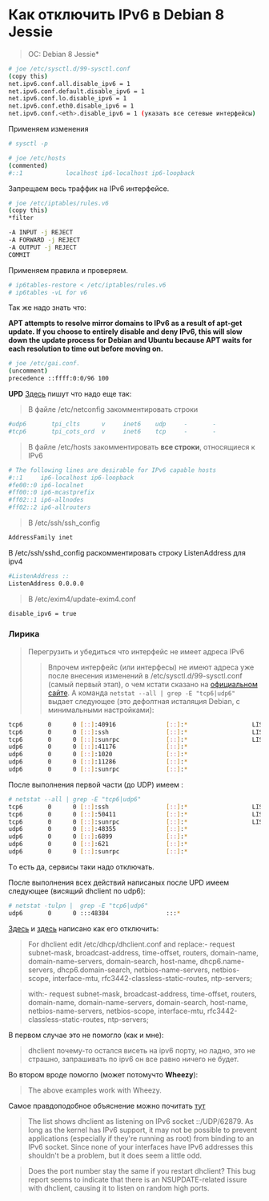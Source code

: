 # Как отключить IPv6 в Debian 8 Jessie

> OC: Debian 8 Jessie*

```bash
# joe /etc/sysctl.d/99-sysctl.conf
(copy this)
net.ipv6.conf.all.disable_ipv6 = 1
net.ipv6.conf.default.disable_ipv6 = 1
net.ipv6.conf.lo.disable_ipv6 = 1
net.ipv6.conf.eth0.disable_ipv6 = 1 
net.ipv6.conf.<eth>.disable_ipv6 = 1 (указать все сетевые интерфейсы)
```

Применяем изменения

```bash
# sysctl -p
```

```bash
# joe /etc/hosts
(commented)
#::1            localhost ip6-localhost ip6-loopback
```

Запрещаем весь траффик на IPv6 интерфейсе. 

```bash
# joe /etc/iptables/rules.v6
(copy this)
*filter

-A INPUT -j REJECT
-A FORWARD -j REJECT
-A OUTPUT -j REJECT
COMMIT
```

Применяем правила и проверяем.

```bash
# ip6tables-restore < /etc/iptables/rules.v6
# ip6tables -vL for v6
```

Так же надо знать что:

**APT attempts to resolve mirror domains to IPv6 as a result of apt-get update. If you choose to entirely disable and deny IPv6, this will slow down the update process for Debian and Ubuntu because APT waits for each resolution to time out before moving on.**

```bash
# joe /etc/gai.conf.
(uncomment)
precedence ::ffff:0:0/96 100
```

**UPD** [Здесь](http://vacadem.ru/blog/linux-unix-and-other/disable-ipv6-in-debian.html) пишут что надо еще так: 

> В файле /etc/netconfig закомментировать строки

```bash
#udp6       tpi_clts      v     inet6    udp     -       -
#tcp6       tpi_cots_ord  v     inet6    tcp     -       -
```

> В файле /etc/hosts закомментировать **все строки**, относящиеся к IPv6

```bash
# The following lines are desirable for IPv6 capable hosts
#::1     ip6-localhost ip6-loopback
#fe00::0 ip6-localnet
#ff00::0 ip6-mcastprefix
#ff02::1 ip6-allnodes
#ff02::2 ip6-allrouters
```

> В /etc/ssh/ssh_config

```bash
AddressFamily inet
```

В /etc/ssh/sshd_config раскомментировать строку ListenAddress для ipv4

```bash
#ListenAddress ::
ListenAddress 0.0.0.0
```

> В /etc/exim4/update-exim4.conf

```bash
disable_ipv6 = true
```

### Лирика 

> Перегрузить и убедиться что интерфейс не имеет адреса IPv6
>> Впрочем интерфейс (или интерфесы) не имеют адреса уже после внесения изменений в /etc/sysctl.d/99-sysctl.conf (самый первый этап), о чем кстати сказано на [официальном сайте](https://wiki.debian.org/DebianIPv6). А команда `netstat --all | grep -E "tcp6|udp6"` выдает следующее (это дефолтная исталяция Debian, с минимальными настройками):

```bash
tcp6       0      0 [::]:40916              [::]:*                  LISTEN
tcp6       0      0 [::]:ssh                [::]:*                  LISTEN
tcp6       0      0 [::]:sunrpc             [::]:*                  LISTEN
udp6       0      0 [::]:41176              [::]:*
udp6       0      0 [::]:1020               [::]:*
udp6       0      0 [::]:11286              [::]:*
udp6       0      0 [::]:sunrpc             [::]:*
```

После выполнения первой части (до UDP) имеем
:

```bash
# netstat --all | grep -E "tcp6|udp6"
tcp6       0      0 [::]:ssh                [::]:*                  LISTEN
tcp6       0      0 [::]:50411              [::]:*                  LISTEN
tcp6       0      0 [::]:sunrpc             [::]:*                  LISTEN
udp6       0      0 [::]:48355              [::]:*
udp6       0      0 [::]:6899               [::]:*
udp6       0      0 [::]:621                [::]:*
udp6       0      0 [::]:sunrpc             [::]:*
```

Tо есть да, сервисы таки надо отключать.

После выполнения всех действий написаных после UPD имеем следующее (висящий dhclient по udp6):

```bash
# netstat -tulpn |  grep -E "tcp6|udp6"
udp6       0      0 :::48384                :::*                                426/dhclient
```

[Здесь](https://serveradmin.ru/nastroyka-seti-v-debian/) и [здесь](https://lists.debian.org/debian-user/2014/01/msg00234.html) написано как его отключить:

>For dhclient edit /etc/dhcp/dhclient.conf and replace:-
>request subnet-mask, broadcast-address, time-offset, routers,
>        domain-name, domain-name-servers, domain-search, host-name,
>        dhcp6.name-servers, dhcp6.domain-search,
>        netbios-name-servers, netbios-scope, interface-mtu,
>        rfc3442-classless-static-routes, ntp-servers;

>with:-
>request subnet-mask, broadcast-address, time-offset, routers,
>        domain-name, domain-name-servers, domain-search, host-name,
>        netbios-name-servers, netbios-scope, interface-mtu,
>        rfc3442-classless-static-routes, ntp-servers;

В первом случае это не помогло (как и мне):

> dhclient почему-то остался висеть на ipv6 порту, но ладно, это не страшно, запрашивать по ipv6 он все равно ничего не будет.

Во втором вроде помогло (может потомучто **Wheezy**):

> The above examples work with Wheezy.

Самое правдоподобное объяснение можно почитать [тут](http://www.linuxquestions.org/questions/linux-newbie-8/dhcp-ipv6-4175466992/)

> The list shows dhclient as listening on IPv6 socket ::/UDP/62879. As long as the kernel has IPv6 support, it may not be possible to prevent applications (especially if they're running as root) from binding to an IPv6 socket. Since none of your interfaces have IPv6 addresses this shouldn't be a problem, but it does seem a little odd.

> Does the port number stay the same if you restart dhclient? This bug report seems to indicate that there is an NSUPDATE-related issure with dhclient, causing it to listen on random high ports.

